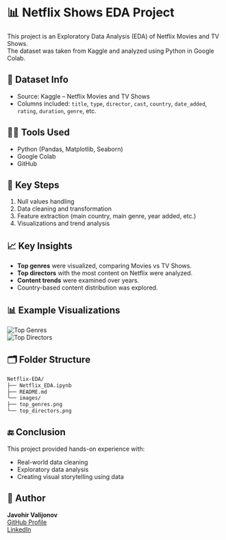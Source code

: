 # 📊 Netflix Shows EDA Project

This project is an Exploratory Data Analysis (EDA) of Netflix Movies and TV Shows.  
The dataset was taken from Kaggle and analyzed using Python in Google Colab.

## 📁 Dataset Info

- Source: Kaggle – Netflix Movies and TV Shows
- Columns included: `title`, `type`, `director`, `cast`, `country`, `date_added`, `rating`, `duration`, `genre`, etc.

## 🧑‍💻 Tools Used

- Python (Pandas, Matplotlib, Seaborn)
- Google Colab
- GitHub

## 📌 Key Steps

1. Null values handling
2. Data cleaning and transformation
3. Feature extraction (main country, main genre, year added, etc.)
4. Visualizations and trend analysis

## 📈 Key Insights

- **Top genres** were visualized, comparing Movies vs TV Shows.
- **Top directors** with the most content on Netflix were analyzed.
- **Content trends** were examined over years.
- Country-based content distribution was explored.

## 📊 Example Visualizations

![Top Genres](images/top_genres.png)  
![Top Directors](images/top_directors.png)

## 🗂 Folder Structure
```bash
Netflix-EDA/
├── Netflix_EDA.ipynb
├── README.md
└── images/
├── top_genres.png
└── top_directors.png
```

## 🔚 Conclusion

This project provided hands-on experience with:
- Real-world data cleaning
- Exploratory data analysis
- Creating visual storytelling using data

## 🔗 Author

**Javohir Valijonov**  
[GitHub Profile](https://github.com/Valijonoff)  
[LinkedIn](https://linkedin.com/in/javohir-valijonov)
